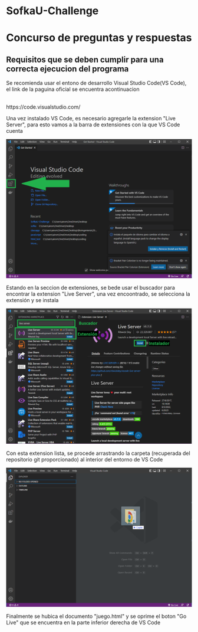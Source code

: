 # SofkaU-Challenge

<h1>Concurso de preguntas y respuestas</h1>
</hr>
<h2>Requisitos que se deben cumplir para una correcta ejecucion del programa</h2>
<p>Se recomienda usar el entono de desarrollo Visual Studio Code(VS Code), el link de la paguina oficial se encuentra acontinuacion</p>
<br>
<a>https://code.visualstudio.com/</a>
<br>
<p>Una vez instalado VS Code, es necesario agregarle la extension "Live Server", para esto vamos a la barra de extensiones con la que VS Code cuenta</p>
<img src='./img/extension.png'></img>
<p>Estando en la seccion de extensiones, se bede usar el buscador para encontrar la extension "Live Server", una vez encoontrado, se selecciona la extensión y se instala</p>
<img src='./img/instalador.png'></img>
<p>Con esta extension lista, se procede arrastrando la carpeta (recuperada del repositorio git proporcionado) al interior del entorno de VS Code</p>
<img src='./img/arrastrar.png'></img>
<p>Finalmente se hubica el documento "juego.html" y se oprime el boton "Go Live" que se encuentra en la parte inferior derecha de VS Code</p>